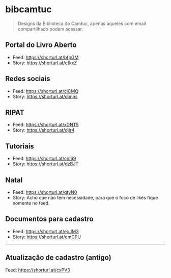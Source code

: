 # bibcamtuc
> Designs da Biblioteca do Camtuc, apenas aqueles com email compartilhado podem acessar.
## Portal do Livro Aberto
* Feed: https://shorturl.at/bfpGM
* Story: https://shorturl.at/efkxZ
## Redes sociais
* Feed: https://shorturl.at/ciCMQ
* Story: https://shorturl.at/dimns
## RIPAT
* Feed: https://shorturl.at/xDNT5
* Story: https://shorturl.at/djlr4
## Tutoriais
* Feed: https://shorturl.at/cnI69
* Story: https://shorturl.at/dzBJT
## Natal
* Feed: https://shorturl.at/qtyN0
* Story: Acho que não tem necessidade, para que o foco de likes fique somente no feed.
## Documentos para cadastro
* Feed: https://shorturl.at/eoJM3
* Story: https://shorturl.at/emCPU
-------------------------------------------------------
## Atualização de cadastro (antigo)
Feed: https://shorturl.at/cxPV3
